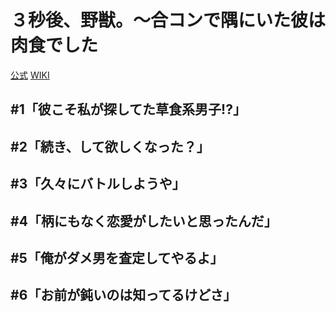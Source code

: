 # ３秒後、野獣。～合コンで隅にいた彼は肉食でした

[公式](https://3byogoyaju.af-original.com/) 
[WIKI](https://ja.wikipedia.org/wiki/3%E7%A7%92%E5%BE%8C%E3%80%81%E9%87%8E%E7%8D%A3%E3%80%82%E3%80%9C%E5%90%88%E3%82%B3%E3%83%B3%E3%81%A7%E9%9A%85%E3%81%AB%E3%81%84%E3%81%9F%E5%BD%BC%E3%81%AF%E6%B7%AB%E3%82%89%E3%81%AA%E8%82%89%E9%A3%9F%E3%81%A7%E3%81%97%E3%81%9F) 

## #1「彼こそ私が探してた草食系男子!?」

## #2「続き、して欲しくなった？」

## #3「久々にバトルしようや」

## #4「柄にもなく恋愛がしたいと思ったんだ」

## #5「俺がダメ男を査定してやるよ」

## #6「お前が鈍いのは知ってるけどさ」
